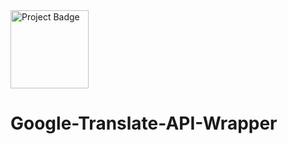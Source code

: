 <a href="https://ci.appveyor.com/project/MaxAnderson95/google-translate-api-wrapper">
<img src="https://ci.appveyor.com/api/projects/status/github/MaxAnderson95/google-translate-api-wrapper?branch=master&svg=true" alt="Project Badge" width="125">
</a>

# Google-Translate-API-Wrapper
